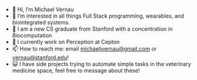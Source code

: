 - 👋 Hi, I’m Michael Vernau
- 👀 I’m interested in all things Full Stack programming, wearables, and biointegrated systems.
- 🌱 I am a new CS graduate from Stanford with a concentration in Biocomputation
- 🔱 I currently work on Perception at Cepton
- 📫 How to reach me:  email michaeljvernau@gmail.com or vernau@stanford.edu!
- 😺 I have side projects trying to automate simple tasks in the veterinary medicine space, feel free to message about these!
